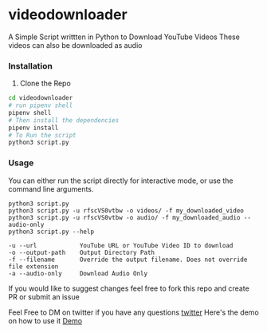 # videodownloader
A Simple Script writtten in Python to Download YouTube Videos
These videos can also be downloaded as audio

### Installation
1. Clone the Repo
```Bash
cd videodownloader
# run pipenv shell
pipenv shell
# Then install the dependencies
pipenv install
# To Run the script 
python3 script.py
```

### Usage

You can either run the script directly for interactive mode, or use the command line arguments.

    python3 script.py
    python3 script.py -u rfscVS0vtbw -o videos/ -f my_downloaded_video
    python3 script.py -u rfscVS0vtbw -o audio/ -f my_downloaded_audio --audio-only
    python3 script.py --help
    
    -u --url            YouTube URL or YouTube Video ID to download
    -o --output-path    Output Directory Path
    -f --filename       Override the output filename. Does not override file extension
    -a --audio-only     Download Audio Only
    


If you would like to suggest changes feel free to fork this repo and create PR or submit an issue

Feel Free to DM on twitter if you have any questions
[twitter](http://www.twitter.com/muhammad_o7)
Here's the demo on how to use it
[Demo](https://vimeo.com/281200561)
